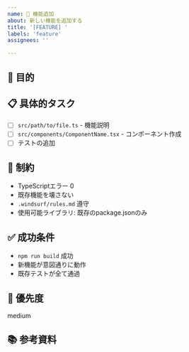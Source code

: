 ```yaml
---
name: 🚀 機能追加
about: 新しい機能を追加する
title: '[FEATURE] '
labels: 'feature'
assignees: ''

---
```


## 🎯 目的
<!-- 何を実装するか、なぜ必要かを明確に記述 -->

## 📋 具体的タスク
<!-- 実装が必要なファイルと内容を明記 -->
- [ ] `src/path/to/file.ts` - 機能説明
- [ ] `src/components/ComponentName.tsx` - コンポーネント作成
- [ ] テストの追加

## 🚫 制約
<!-- Claude Codeが守るべき制約を明記 -->
- TypeScriptエラー 0
- 既存機能を壊さない
- `.windsurf/rules.md` 遵守
- 使用可能ライブラリ: 既存のpackage.jsonのみ

## ✅ 成功条件
<!-- 明確で測定可能な成功条件 -->
- `npm run build` 成功
- 新機能が意図通りに動作
- 既存テストが全て通過

## 🎯 優先度
<!-- high-priority / medium / low -->
medium

## 📚 参考資料
<!-- 関連するドキュメントやリンクがあれば -->
